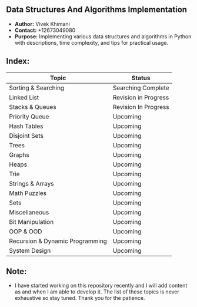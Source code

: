 ## Data Structures And Algorithms Implementation
- **Author:** Vivek Khimani
- **Contact:** +12673049080
- **Purpose:** Implementing various data structures and algorithms in Python with descriptions, time complexity, and tips for practical usage.

## Index:
| Topic     								| Status		  							|
| -----     								| -----       							|
| Sorting & Searching					|  Searching Complete     			| 
| Linked List								|  Revision in Progress    		| 
| Stacks & Queues							|	Revision In Progress			  	|
| Priority Queue							|	Upcoming								|
| Hash Tables								|	Upcoming								|
| Disjoint Sets							|	Upcoming								|
| Trees										|	Upcoming								|
| Graphs										|	Upcoming								|
| Heaps										|	Upcoming								|
| Trie										|	Upcoming								|
| Strings & Arrays						|	Upcoming								|
| Math Puzzles								|	Upcoming								|
| Sets										|	Upcoming								|
| Miscellaneous							| 	Upcoming								|
| Bit Manipulation						|	Upcoming								|
| OOP & OOD									| 	Upcoming								|
| Recursion & Dynamic Programming	|	Upcoming								|
| System Design							|  Upcoming								|


## Note:
- I have started working on this repository recently and I will add content as and when I am able to develop it. The list of these topics is never exhaustive so stay tuned. Thank you for the patience.
